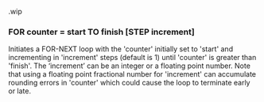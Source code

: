 .wip




### FOR counter = start TO finish [STEP increment]

Initiates a FOR-NEXT loop with the 'counter' initially set to 'start' and incrementing in 'increment' steps (default is 1) until 'counter' is greater than 'finish'. The ‘increment’ can be an integer or a floating point number. Note that using a floating point fractional number for 'increment' can accumulate rounding errors in 'counter' which could cause the loop to terminate early or late.